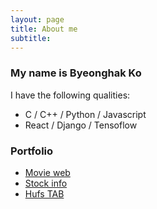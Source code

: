 ```yaml
---
layout: page
title: About me
subtitle: 
---
```


### My name is Byeonghak Ko  
I have the following qualities:
- C / C++ / Python / Javascript
- React / Django / Tensoflow  

### Portfolio

- [Movie web](http://ec2-54-180-105-189.ap-northeast-2.compute.amazonaws.com/)
- [Stock info](https://store.whale.naver.com/detail/onfnhemhancngkbgdffipihfgdlodfck)
- [Hufs TAB](http://hufs-tab.ml)
